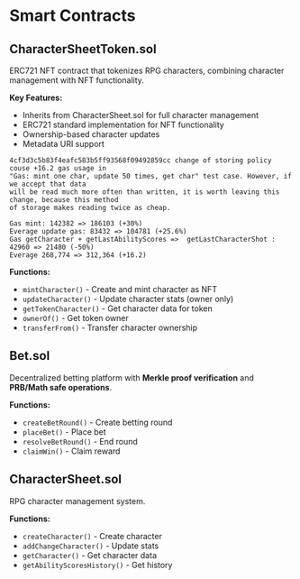 # Smart Contracts

## CharacterSheetToken.sol
ERC721 NFT contract that tokenizes RPG characters, combining character management with NFT functionality.

**Key Features:**
- Inherits from CharacterSheet.sol for full character management
- ERC721 standard implementation for NFT functionality
- Ownership-based character updates
- Metadata URI support

```
4cf3d3c5b83f4eafc583b5ff93568f09492859cc change of storing policy couse +16.2 gas usage in 
"Gas: mint one char, update 50 times, get char" test case. However, if we accept that data
will be read much more often than written, it is worth leaving this change, because this method
of storage makes reading twice as cheap.

Gas mint: 142382 => 186103 (+30%)
Everage update gas: 83432 => 104781 (+25.6%)
Gas getCharacter + getLastAbilityScores =>  getLastCharacterShot : 42960 => 21480 (-50%)
Everage 268,774 => 312,364 (+16.2)
```

**Functions:**
- `mintCharacter()` - Create and mint character as NFT
- `updateCharacter()` - Update character stats (owner only)
- `getTokenCharacter()` - Get character data for token
- `ownerOf()` - Get token owner
- `transferFrom()` - Transfer character ownership

## Bet.sol
Decentralized betting platform with **Merkle proof verification** and **PRB/Math safe operations**.

**Functions:**
- `createBetRound()` - Create betting round
- `placeBet()` - Place bet
- `resolveBetRound()` - End round
- `claimWin()` - Claim reward

## CharacterSheet.sol
RPG character management system.

**Functions:**
- `createCharacter()` - Create character
- `addChangeCharacter()` - Update stats
- `getCharacter()` - Get character data
- `getAbilityScoresHistory()` - Get history


